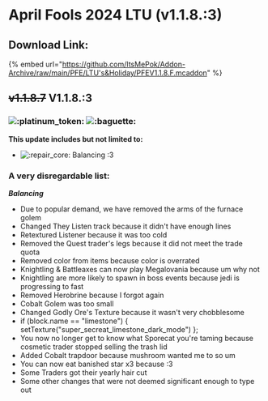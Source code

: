 # April Fools 2024 LTU (v1.1.8.:3)

## Download Link:

{% embed url="https://github.com/ItsMePok/Addon-Archive/raw/main/PFE/LTU's&Holiday/PFEV1.1.8.F.mcaddon" %}

## ~~v1.1.8.7~~ V1.1.8.:3

### ![:platinum\_token:](https://cdn.discordapp.com/emojis/1128224705967562752.webp?size=56\&quality=lossless) ![:baguette:](https://cdn.discordapp.com/emojis/1128224914462232596.webp?size=56\&quality=lossless)

**This update includes but not limited to:**

* ![:repair\_core:](https://cdn.discordapp.com/emojis/1223313088908890142.webp?size=56\&quality=lossless) Balancing :3

### A very disregardable list:

_**Balancing**_

* Due to popular demand, we have removed the arms of the furnace golem
* Changed They Listen track because it didn't have enough lines
* Retextured Listener because it was too cold
* Removed the Quest trader's legs because it did not meet the trade quota
* Removed color from items because color is overrated
* Knightling & Battleaxes can now play Megalovania because um why not
* Knightling are more likely to spawn in boss events because jedi is progressing to fast
* Removed Herobrine because I forgot again
* Cobalt Golem was too small
* Changed Godly Ore's Texture because it wasn't very chobblesome
* if (block.name == "limestone") { setTexture("super\_secreat\_limestone\_dark\_mode") };
* You now no longer get to know what Sporecat you're taming because cosmetic trader stopped selling the trash lid
* Added Cobalt trapdoor because mushroom wanted me to so um
* You can now eat banished star x3 because :3
* Some Traders got their yearly hair cut
* Some other changes that were not deemed significant enough to type out
